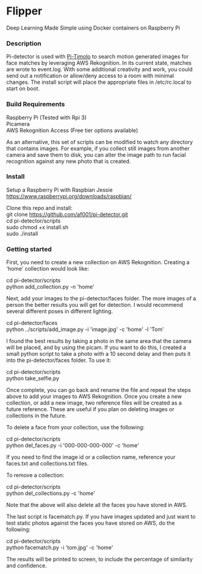 

# Flipper

Deep Learning Made Simple using Docker containers on Raspberry Pi



### Description
Pi-detector is used with [Pi-Timolo](https://github.com/pageauc/) to search motion generated images for face matches by leveraging AWS Rekognition. In its current state, matches are wrote to event.log. With some additional creativity and work, you could send out a notification or allow/deny access to a room with minimal changes. The install script will place the appropriate files in /etc/rc.local to start on boot.  

### Build Requirements
Raspberry Pi (Tested with Rpi 3) <br />
Picamera <br />
AWS Rekognition Access (Free tier options available) <br />

As an alternative, this set of scripts can be modified to watch any directory that contains images. For example, if you collect still images from another camera and save them to disk, you can alter the image path to run facial recognition against any new photo that is created.

### Install
Setup a Raspberry Pi with Raspbian Jessie <br />
https://www.raspberrypi.org/downloads/raspbian/ <br />

Clone this repo and install:<br />
git clone https://github.com/af001/pi-detector.git<br />
cd pi-detector/scripts<br />
sudo chmod +x install.sh<br />
sudo ./install<br />

### Getting started

First, you need to create a new collection on AWS Rekognition. Creating a 'home' collection would look like:

cd pi-detector/scripts<br />
python add_collection.py -n 'home'<br />

Next, add your images to the pi-detector/faces folder. The more images of a person the better results you will get for detection. I would recommend several different poses in different lighting.

cd pi-detector/faces<br />
python ../scripts/add_image.py -i 'image.jpg' -c 'home' -l 'Tom'<br />

I found the best results by taking a photo in the same area that the camera will be placed, and by using the picam. If you want to do this, I created a small python script to take a photo with a 10 second delay and then puts it into the pi-detector/faces folder. To use it:

cd pi-detector/scripts<br />
python take_selfie.py<br />

Once complete, you can go back and rename the file and repeat the steps above to add your images to AWS Rekognition. Once you create a new collection, or add a new image, two reference files will be created as a future reference. These are useful if you plan on deleting images or collections in the future.

To delete a face from your collection, use the following:

cd pi-detector/scripts<br />
python del_faces.py -i '000-000-000-000' -c 'home'<br />

If you need to find the image id or a collection name, reference your faces.txt and collections.txt files.

To remove a collection:

cd pi-detector/scripts<br />
python del_collections.py -c 'home'<br />

Note that the above will also delete all the faces you have stored in AWS. 

The last script is facematch.py. If you have images updated and just want to test static photos against the faces you have stored on AWS, do the following:

cd pi-detector/scripts<br />
python facematch.py -i 'tom.jpg' -c 'home'<br />

The results will be printed to screen, to include the percentage of similarity and confidence. 
